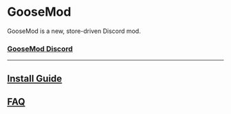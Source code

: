 # GooseMod

GooseMod is a new, store-driven Discord mod.

### [GooseMod Discord](https://discord.gg/neMncS2)

---

## [Install Guide](https://github.com/GooseMod/GooseMod/wiki/Install-Guide)

## [FAQ](https://github.com/GooseMod/GooseMod/wiki/FAQ)
